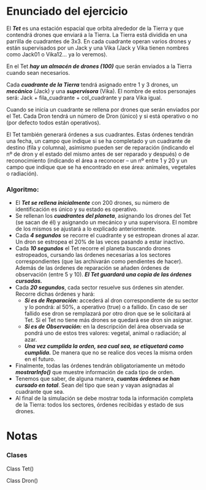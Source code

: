 # Enunciado del ejercicio

El _**Tet**_ es una estación espacial que orbita alrededor de la Tierra y que contendrá drones que enviará a la Tierra. La Tierra está dividida en una parrilla de cuadrantes de 3x3. En cada cuadrante operan varios drones y están supervisados por un Jack y una Vika (Jack y Vika tienen nombres como Jack01 o Vika12… ya lo veremos).

En el Tet **_hay un almacén de drones (100)_** que serán enviados a la Tierra cuando sean necesarios.

Cada **_cuadrante de la Tierra_** tendrá asignado entre 1 y 3 drones, un **_mecánico_** (Jack) y una **_supervisora_** (Vika).
El nombre de estos personajes será: Jack + fila_cuadrante + col_cuadrante y para Vika igual.

Cuando se inicia un cuadrante se rellena por drones que serán enviados por el Tet.
Cada Dron tendrá un número de Dron (único) y si está operativo o no (por defecto todos están operativos).

El Tet también generará órdenes a sus cuadrantes. Estas órdenes tendrán una fecha, un campo que indique si se ha completado y un cuadrante de destino (fila y columna), asimismo pueden ser de reparación (indicando el nº de dron y el estado del mismo antes de ser reparado y después) o de reconocimiento (indicando el área a reconocer – un nº entre 1 y 20 y un campo que indique que se ha encontrado en ese área: animales, vegetales o radiación).

### Algoritmo:

* El **_Tet se rellena inicialmente_** con 200 drones, su número de identificación es único y su estado es operativo.
* Se rellenan los **_cuadrantes del planeta_**, asignando los drones del Tet (se sacan de él) y asignando un mecánico y una supervisora. El nombre de los mismos se ajustará a lo explicado anteriormente.
* Cada **_4 segundos_** se recorre el cuadrante y se estropean drones al azar. Un dron se estropea el 20% de las veces pasando a estar inactivo.
* Cada **_10 segundos_** el Tet recorre el planeta buscando drones estropeados, cursando las órdenes necesarias a los sectores correspondientes (que las archivarán como pendientes de hacer). Además de las órdenes de reparación se añaden órdenes de observación (entre 5 y 10). **_El Tet guardará una copia de las órdenes cursadas._**
* Cada **_20 segundos_**, cada sector resuelve sus órdenes sin atender. Recorre dichas órdenes y hará:
    * **_Si es de Reparación:_** accederá al dron correspondiente de su sector y lo pondrá: al 50%, a operativo (true) o a fallido. En caso de ser fallido ese dron se remplazará por otro dron que se le solicitará al Tet. Si el Tet no tiene más drones se quedará ese dron sin asignar.
    * **_Si es de Observación:_** en la descripción del área observada se pondrá uno de estos tres valores: vegetal, animal o radiación; al azar.
    * **_Una vez cumplida la orden, sea cual sea, se etiquetará como cumplida._** De manera que no se realice dos veces la misma orden en el futuro.
* Finalmente, todas las órdenes tendrán obligatoriamente un método **_mostrarInfo()_** que muestre información de cada tipo de orden.
* Tenemos que saber, de alguna manera, **_cuantas órdenes se han cursado en total_**. Sean del tipo que sean y vayan asignadas al cuadrante que sea.
* Al final de la simulación se debe mostrar toda la información completa de la Tierra: todos los sectores, órdenes recibidas y estado de sus drones.


# Notas

### Clases

Class Tet()

Class Dron()